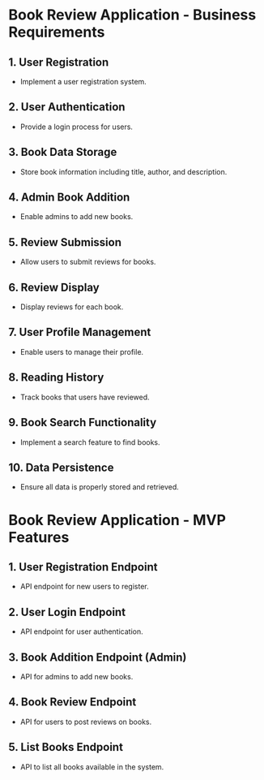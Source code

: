 # Book Review Application - Business Requirements

## 1. User Registration
- Implement a user registration system.

## 2. User Authentication
- Provide a login process for users.

## 3. Book Data Storage
- Store book information including title, author, and description.

## 4. Admin Book Addition
- Enable admins to add new books.

## 5. Review Submission
- Allow users to submit reviews for books.

## 6. Review Display
- Display reviews for each book.

## 7. User Profile Management
- Enable users to manage their profile.

## 8. Reading History
- Track books that users have reviewed.

## 9. Book Search Functionality
- Implement a search feature to find books.

## 10. Data Persistence
- Ensure all data is properly stored and retrieved.

# Book Review Application - MVP Features

## 1. User Registration Endpoint
- API endpoint for new users to register.

## 2. User Login Endpoint
- API endpoint for user authentication.

## 3. Book Addition Endpoint (Admin)
- API for admins to add new books.

## 4. Book Review Endpoint
- API for users to post reviews on books.

## 5. List Books Endpoint
- API to list all books available in the system.
